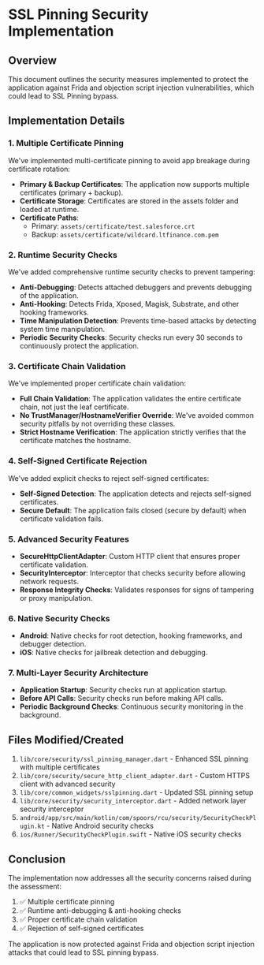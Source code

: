 # SSL Pinning Security Implementation

## Overview

This document outlines the security measures implemented to protect the application against Frida and objection script injection vulnerabilities, which could lead to SSL Pinning bypass.

## Implementation Details

### 1. Multiple Certificate Pinning

We've implemented multi-certificate pinning to avoid app breakage during certificate rotation:

- **Primary & Backup Certificates**: The application now supports multiple certificates (primary + backup).
- **Certificate Storage**: Certificates are stored in the assets folder and loaded at runtime.
- **Certificate Paths**:
  - Primary: `assets/certificate/test.salesforce.crt`
  - Backup: `assets/certificate/wildcard.ltfinance.com.pem`

### 2. Runtime Security Checks

We've added comprehensive runtime security checks to prevent tampering:

- **Anti-Debugging**: Detects attached debuggers and prevents debugging of the application.
- **Anti-Hooking**: Detects Frida, Xposed, Magisk, Substrate, and other hooking frameworks.
- **Time Manipulation Detection**: Prevents time-based attacks by detecting system time manipulation.
- **Periodic Security Checks**: Security checks run every 30 seconds to continuously protect the application.

### 3. Certificate Chain Validation

We've implemented proper certificate chain validation:

- **Full Chain Validation**: The application validates the entire certificate chain, not just the leaf certificate.
- **No TrustManager/HostnameVerifier Override**: We've avoided common security pitfalls by not overriding these classes.
- **Strict Hostname Verification**: The application strictly verifies that the certificate matches the hostname.

### 4. Self-Signed Certificate Rejection

We've added explicit checks to reject self-signed certificates:

- **Self-Signed Detection**: The application detects and rejects self-signed certificates.
- **Secure Default**: The application fails closed (secure by default) when certificate validation fails.

### 5. Advanced Security Features

- **SecureHttpClientAdapter**: Custom HTTP client that ensures proper certificate validation.
- **SecurityInterceptor**: Interceptor that checks security before allowing network requests.
- **Response Integrity Checks**: Validates responses for signs of tampering or proxy manipulation.

### 6. Native Security Checks

- **Android**: Native checks for root detection, hooking frameworks, and debugger detection.
- **iOS**: Native checks for jailbreak detection and debugging.

### 7. Multi-Layer Security Architecture

- **Application Startup**: Security checks run at application startup.
- **Before API Calls**: Security checks run before making API calls.
- **Periodic Background Checks**: Continuous security monitoring in the background.

## Files Modified/Created

1. `lib/core/security/ssl_pinning_manager.dart` - Enhanced SSL pinning with multiple certificates
2. `lib/core/security/secure_http_client_adapter.dart` - Custom HTTPS client with advanced security
3. `lib/core/common_widgets/sslpinning.dart` - Updated SSL pinning setup
4. `lib/core/security/security_interceptor.dart` - Added network layer security interceptor
5. `android/app/src/main/kotlin/com/spoors/rcu/security/SecurityCheckPlugin.kt` - Native Android security checks
6. `ios/Runner/SecurityCheckPlugin.swift` - Native iOS security checks

## Conclusion

The implementation now addresses all the security concerns raised during the assessment:

1. ✅ Multiple certificate pinning
2. ✅ Runtime anti-debugging & anti-hooking checks
3. ✅ Proper certificate chain validation
4. ✅ Rejection of self-signed certificates

The application is now protected against Frida and objection script injection attacks that could lead to SSL pinning bypass.
